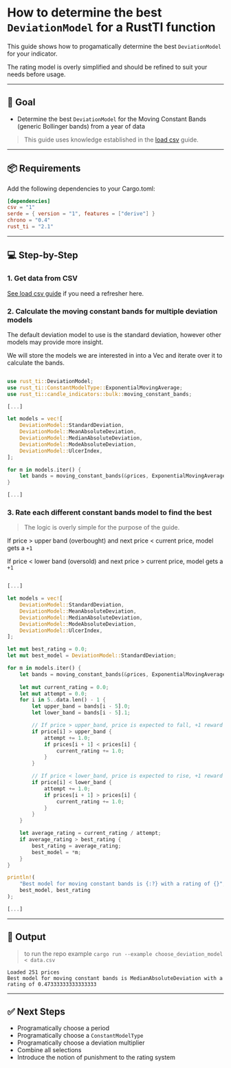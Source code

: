 # How to determine the best `DeviationModel` for a RustTI function

This guide shows how to progamatically determine the best `DeviationModel` for your indicator.

The rating model is overly simplified and should be refined to suit your needs before usage.

---

## 🎯 Goal

- Determine the best `DeviationModel` for the Moving Constant Bands (generic Bollinger bands) from a year of data

> This guide uses knowledge established in the [load csv](./load_csv.md) guide.

---

## 📦 Requirements

Add the following dependencies to your Cargo.toml:

```toml
[dependencies]
csv = "1"
serde = { version = "1", features = ["derive"] }
chrono = "0.4"
rust_ti = "2.1"
```

---

## 💻 Step-by-Step

### 1. Get data from CSV

[See load csv guide](./load_csv.md) if you need a refresher here.

### 2. Calculate the moving constant bands for multiple deviation models

The default deviation model to use is the standard deviation, however other models may provide more insight.

We will store the models we are interested in into a Vec and iterate over it to calculate the bands.

```rust

use rust_ti::DeviationModel;
use rust_ti::ConstantModelType::ExponentialMovingAverage;
use rust_ti::candle_indicators::bulk::moving_constant_bands;

[...]

let models = vec![
    DeviationModel::StandardDeviation,
    DeviationModel::MeanAbsoluteDeviation,
    DeviationModel::MedianAbsoluteDeviation,
    DeviationModel::ModeAbsoluteDeviation,
    DeviationModel::UlcerIndex,
];

for m in models.iter() {
    let bands = moving_constant_bands(&prices, ExponentialMovingAverage, *m, 2.0, 5);
}

[...]

```

### 3. Rate each different constant bands model to find the best

> The logic is overly simple for the purpose of the guide.

If price > upper band (overbought) and next price < current price, model gets a `+1`

If price < lower band (oversold) and next price > current price, model gets a `+1`

```rust

[...]

let models = vec![
    DeviationModel::StandardDeviation,
    DeviationModel::MeanAbsoluteDeviation,
    DeviationModel::MedianAbsoluteDeviation,
    DeviationModel::ModeAbsoluteDeviation,
    DeviationModel::UlcerIndex,
];

let mut best_rating = 0.0;
let mut best_model = DeviationModel::StandardDeviation;

for m in models.iter() {
    let bands = moving_constant_bands(&prices, ExponentialMovingAverage, *m, 2.0, 5);
   
    let mut current_rating = 0.0;
    let mut attempt = 0.0;
    for i in 5..data.len() - 1 { 
        let upper_band = bands[i - 5].0; 
        let lower_band = bands[i - 5].1; 

        // If price > upper_band, price is expected to fall, +1 reward if that happens
        if price[i] > upper_band {
            attempt += 1.0;
            if prices[i + 1] < prices[i] {
                current_rating += 1.0;
            }
        }

        // If price < lower_band, price is expected to rise, +1 reward if that happens
        if price[i] < lower_band {
            attempt += 1.0;
            if prices[i + 1] > prices[i] {
                current_rating += 1.0;
            }
        }
    }

    let average_rating = current_rating / attempt;
    if average_rating > best_rating {
        best_rating = average_rating;
        best_model = *m;
    }
}

println!(
    "Best model for moving constant bands is {:?} with a rating of {}",
    best_model, best_rating
);

[...]

```

---

## 🧪 Output

> to run the repo example `cargo run --example choose_deviation_model < data.csv`

```shell
Loaded 251 prices
Best model for moving constant bands is MedianAbsoluteDeviation with a rating of 0.47333333333333333
```

---

## ✅ Next Steps

- Programatically choose a period
- Programatically choose a `ConstantModelType`
- Programatically choose a deviation multiplier
- Combine all selections
- Introduce the notion of punishment to the rating system

